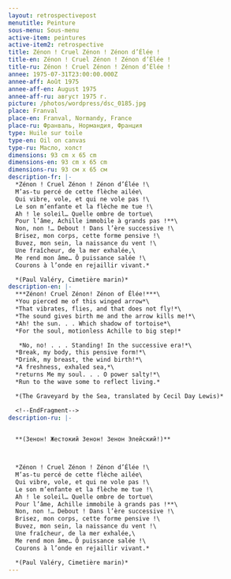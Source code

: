 ```yaml
---
layout: retrospectivepost
menutitle: Peinture
sous-menu: Sous-menu
active-item: peintures
active-item2: retrospective
title: Zénon ! Cruel Zénon ! Zénon d’Élée !
title-en: Zénon ! Cruel Zénon ! Zénon d’Élée !
title-ru: Zénon ! Cruel Zénon ! Zénon d’Élée !
annee: 1975-07-31T23:00:00.000Z
annee-aff: Août 1975
annee-aff-en: August 1975
annee-aff-ru: август 1975 г.
picture: /photos/wordpress/dsc_0185.jpg
place: Franval
place-en: Franval, Normandy, France
place-ru: Франваль, Нормандия, Франция
type: Huile sur toile
type-en: Oil on canvas
type-ru: Масло, холст
dimensions: 93 cm x 65 cm
dimensions-en: 93 cm x 65 cm
dimensions-ru: 93 см x 65 см
description-fr: |-
  *Zénon ! Cruel Zénon ! Zénon d’Élée !\
  M’as-tu percé de cette flèche ailée\
  Qui vibre, vole, et qui ne vole pas !\
  Le son m’enfante et la flèche me tue !\
  Ah ! le soleil… Quelle ombre de tortue\
  Pour l’âme, Achille immobile à grands pas !**\
  Non, non !… Debout ! Dans l’ère successive !\
  Brisez, mon corps, cette forme pensive !\
  Buvez, mon sein, la naissance du vent !\
  Une fraîcheur, de la mer exhalée,\
  Me rend mon âme… Ô puissance salée !\
  Courons à l’onde en rejaillir vivant.*

  *(Paul Valéry, Cimetière marin)*
description-en: |-
  ***Zénon! Cruel Zénon! Zénon of Êlée!***\
  *You pierced me of this winged arrow*\
  *That vibrates, flies, and that does not fly!*\
  *The sound gives birth me and the arrow kills me!*\
  *Ah! the sun. . . Which shadow of tortoise*\
  *For the soul, motionless Achille to big step!*

   *No, no! . . . Standing! In the successive era!*\
  *Break, my body, this pensive form!*\
  *Drink, my breast, the wind birth!*\
  *A freshness, exhaled sea,*\
  *returns Me my soul. . . O power salty!*\
  *Run to the wave some to reflect living.*

  *(The Graveyard by the Sea, translated by Cecil Day Lewis)*

  <!--EndFragment-->
description-ru: |-
  

  **(Зенон! Жестокий Зенон! Зенон Элейский!)**



  *Zénon ! Cruel Zénon ! Zénon d’Élée !\
  M’as-tu percé de cette flèche ailée\
  Qui vibre, vole, et qui ne vole pas !\
  Le son m’enfante et la flèche me tue !\
  Ah ! le soleil… Quelle ombre de tortue\
  Pour l’âme, Achille immobile à grands pas !**\
  Non, non !… Debout ! Dans l’ère successive !\
  Brisez, mon corps, cette forme pensive !\
  Buvez, mon sein, la naissance du vent !\
  Une fraîcheur, de la mer exhalée,\
  Me rend mon âme… Ô puissance salée !\
  Courons à l’onde en rejaillir vivant.*

  *(Paul Valéry, Cimetière marin)*
---
```

